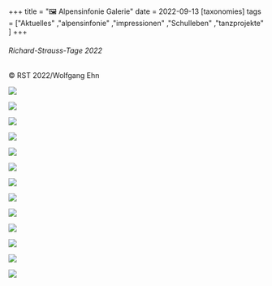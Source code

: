 +++
title = "🖼️ Alpensinfonie Galerie"
date = 2022-09-13
[taxonomies]
tags = ["Aktuelles" ,"alpensinfonie" ,"impressionen" ,"Schulleben" ,"tanzprojekte" ]
+++

###### Richard-Strauss-Tage 2022  
© RST 2022/Wolfgang Ehn

[![](images/WEhn_243060-1024x683.jpg)](https://volksschule-partenkirchen.de/wp-content/uploads/WEhn_243060-scaled.jpg)

[![](images/WEhn_243137-1024x683.jpg)](https://volksschule-partenkirchen.de/wp-content/uploads/WEhn_243137-scaled.jpg)

[![](images/WEhn_243219-683x1024.jpg)](https://volksschule-partenkirchen.de/wp-content/uploads/WEhn_243219-scaled.jpg)

[![](images/WEhn_243225-1024x683.jpg)](https://volksschule-partenkirchen.de/wp-content/uploads/WEhn_243225-scaled.jpg)

[![](images/WEhn_243246-1024x683.jpg)](https://volksschule-partenkirchen.de/wp-content/uploads/WEhn_243246-scaled.jpg)

[![](images/WEhn_243261-1024x683.jpg)](https://volksschule-partenkirchen.de/wp-content/uploads/WEhn_243261-scaled.jpg)

[![](images/WEhn_243263-1024x653.jpg)](https://volksschule-partenkirchen.de/wp-content/uploads/WEhn_243263-scaled.jpg)

[![](images/WEhn_243354-1024x683.jpg)](https://volksschule-partenkirchen.de/wp-content/uploads/WEhn_243354-scaled.jpg)

[![](images/WEhn_243428-1024x683.jpg)](https://volksschule-partenkirchen.de/wp-content/uploads/WEhn_243428-scaled.jpg)

[![](images/WEhn_245030-1024x683.jpg)](https://volksschule-partenkirchen.de/wp-content/uploads/WEhn_245030-scaled.jpg)

[![](images/WEhn_245257-1024x683.jpg)](https://volksschule-partenkirchen.de/wp-content/uploads/WEhn_245257-scaled.jpg)

[![](images/WEhn_245365-1024x683.jpg)](https://volksschule-partenkirchen.de/wp-content/uploads/WEhn_245365-scaled.jpg)

[![](images/WEhn_245438-1024x638.jpg)](https://volksschule-partenkirchen.de/wp-content/uploads/WEhn_245438-scaled.jpg)
